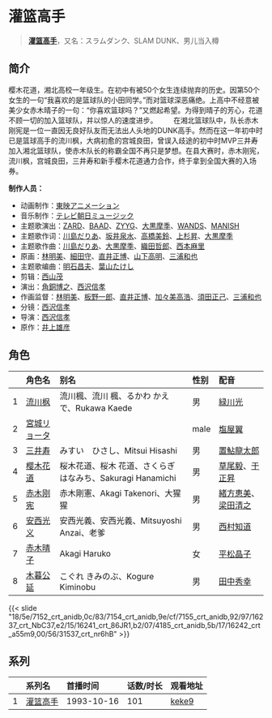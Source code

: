 # 灌篮高手


> <u>**[灌篮高手](https://bgm.tv/subject/1608)**</u>，又名：スラムダンク、SLAM DUNK、男儿当入樽

## 简介

樱木花道，湘北高校一年级生。在初中有被50个女生连续抛弃的历史。因第50个女生的一句“我喜欢的是篮球队的小田同学。”而对篮球深恶痛绝。上高中不经意被美少女赤木晴子的一句：“你喜欢篮球吗？”又燃起希望。为得到晴子的芳心，花道不顾一切的加入篮球队，并以惊人的速度进步。
　　在湘北篮球队中，队长赤木刚宪是一位一直因无良好队友而无法出人头地的DUNK高手。然而在这一年初中时已是篮球高手的流川枫，大病初愈的宫城良田，曾误入歧途的初中时MVP三井寿加入湘北篮球队，使赤木队长的称霸全国不再只是梦想。在县大赛时，赤木刚宪，流川枫，宫城良田，三井寿和新手樱木花道通力合作，终于拿到全国大赛的入场券。

**制作人员：**
- 动画制作：[東映アニメーション](https://bgm.tv/person/3045)
- 音乐制作：[テレビ朝日ミュージック](https://bgm.tv/person/1606)
- 主题歌演出：[ZARD](https://bgm.tv/person/7645)、[BAAD](https://bgm.tv/person/12950)、[ZYYG](https://bgm.tv/person/12962)、[大黒摩季](https://bgm.tv/person/6044)、[WANDS](https://bgm.tv/person/12954)、[MANISH](https://bgm.tv/person/12957)
- 主题歌作词：[川島だりあ](https://bgm.tv/person/12959)、[坂井泉水](https://bgm.tv/person/32035)、[高橋美鈴](https://bgm.tv/person/12960)、[上杉昇](https://bgm.tv/person/12956)、[大黒摩季](https://bgm.tv/person/6044)
- 主题歌作曲：[川島だりあ](https://bgm.tv/person/12959)、[大黒摩季](https://bgm.tv/person/6044)、[織田哲郎](https://bgm.tv/person/8384)、[西本麻里](https://bgm.tv/person/12961)
- 原画：[林明美](https://bgm.tv/person/146)、[細田守](https://bgm.tv/person/2298)、[直井正博](https://bgm.tv/person/1870)、[山下高明](https://bgm.tv/person/2648)、[三浦和也](https://bgm.tv/person/12689)
- 主题歌编曲：[明石昌夫](https://bgm.tv/person/12952)、[葉山たけし](https://bgm.tv/person/12948)
- 剪辑：[西山茂](https://bgm.tv/person/6004)
- 演出：[角銅博之](https://bgm.tv/person/631)、[西沢信孝](https://bgm.tv/person/1112)
- 作画监督：[林明美](https://bgm.tv/person/146)、[板野一郎](https://bgm.tv/person/1362)、[直井正博](https://bgm.tv/person/1870)、[加々美高浩](https://bgm.tv/person/3553)、[須田正己](https://bgm.tv/person/1816)、[三浦和也](https://bgm.tv/person/12689)
- 分镜：[西沢信孝](https://bgm.tv/person/1112)
- 导演：[西沢信孝](https://bgm.tv/person/1112)
- 原作：[井上雄彦](https://bgm.tv/person/1111)

## 角色

|     |   角色名   |   别名  | 性别 |  配音  |
|:--- |:------  |:----      |:---  |:--   |
| 1 | [流川枫](https://bgm.tv/character/7152) | 流川楓、流川 楓、るかわ かえで、Rukawa Kaede | 男 | [緑川光](https://bgm.tv/person/3967) |
| 2 | [宮城リョータ](https://bgm.tv/character/7154) |  | male | [塩屋翼](https://bgm.tv/person/1452) |
| 3 | [三井寿](https://bgm.tv/character/7155) | みすい　ひさし、Mitsui Hisashi | 男 | [置鮎龍太郎](https://bgm.tv/person/3976) |
| 4 | [樱木花道](https://bgm.tv/character/16237) | 桜木花道、桜木 花道、さくらぎ はなみち、Sakuragi Hanamichi | 男 | [草尾毅](https://bgm.tv/person/4115)、[于正昇](https://bgm.tv/person/32633) |
| 5 | [赤木刚宪](https://bgm.tv/character/16241) | 赤木剛憲、Akagi Takenori、大猩猩 | 男 | [緒方恵美](https://bgm.tv/person/4054)、[梁田清之](https://bgm.tv/person/4497) |
| 6 | [安西光义](https://bgm.tv/character/4185) | 安西光義、安西光義、Mitsuyoshi Anzai、老爹 | 男 | [西村知道](https://bgm.tv/person/3892) |
| 7 | [赤木晴子](https://bgm.tv/character/16242) | Akagi Haruko | 女 | [平松晶子](https://bgm.tv/person/3931) |
| 8 | [木暮公延](https://bgm.tv/character/31537) | こぐれ きみのぶ、Kogure Kiminobu | 男 | [田中秀幸](https://bgm.tv/person/1057) |

{{< slide "18/5e/7152_crt_anidb,0c/83/7154_crt_anidb,9e/cf/7155_crt_anidb,92/97/16237_crt_NbC37,e2/15/16241_crt_86JR1,b2/07/4185_crt_anidb,5b/17/16242_crt_a55m9,00/56/31537_crt_nr6hB" >}}

## 系列

|     | 系列名  | 首播时间       | 话数/时长 | 观看地址                                                    |
| :-- | :--- | :--------- | :---- | :------------------------------------------------------ |
| 1   |[灌篮高手](https://bgm.tv/subject/1608)| 1993-10-16 | 101   | [keke9](https://www.keke9.app/play/26003-4-213136.html) |

<!--



## MAD

{{< media auto="mad/slam_dunk" >}}

-->



